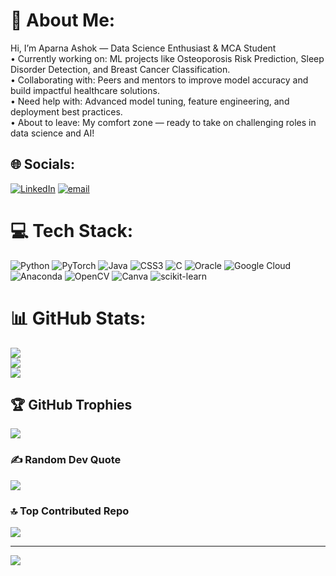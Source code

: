# 💫 About Me:
Hi, I’m Aparna Ashok — Data Science Enthusiast & MCA Student<br>	•	Currently working on: ML projects like Osteoporosis Risk Prediction, Sleep Disorder Detection, and Breast Cancer Classification.<br>	•	Collaborating with: Peers and mentors to improve model accuracy and build impactful healthcare solutions.<br>	•	Need help with: Advanced model tuning, feature engineering, and deployment best practices.<br>	•	About to leave: My comfort zone — ready to take on challenging roles in data science and AI!


## 🌐 Socials:
[![LinkedIn](https://img.shields.io/badge/LinkedIn-%230077B5.svg?logo=linkedin&logoColor=white)](https://linkedin.com/in/aparnaashok2125) [![email](https://img.shields.io/badge/Email-D14836?logo=gmail&logoColor=white)](mailto:aparnaashokpersonal@gmail.com) 

# 💻 Tech Stack:
![Python](https://img.shields.io/badge/python-3670A0?style=plastic&logo=python&logoColor=ffdd54) ![PyTorch](https://img.shields.io/badge/PyTorch-%23EE4C2C.svg?style=plastic&logo=PyTorch&logoColor=white) ![Java](https://img.shields.io/badge/java-%23ED8B00.svg?style=plastic&logo=openjdk&logoColor=white) ![CSS3](https://img.shields.io/badge/css3-%231572B6.svg?style=plastic&logo=css3&logoColor=white) ![C](https://img.shields.io/badge/c-%2300599C.svg?style=plastic&logo=c&logoColor=white) ![Oracle](https://img.shields.io/badge/Oracle-F80000?style=plastic&logo=oracle&logoColor=white) ![Google Cloud](https://img.shields.io/badge/GoogleCloud-%234285F4.svg?style=plastic&logo=google-cloud&logoColor=white) ![Anaconda](https://img.shields.io/badge/Anaconda-%2344A833.svg?style=plastic&logo=anaconda&logoColor=white) ![OpenCV](https://img.shields.io/badge/opencv-%23white.svg?style=plastic&logo=opencv&logoColor=white) ![Canva](https://img.shields.io/badge/Canva-%2300C4CC.svg?style=plastic&logo=Canva&logoColor=white) ![scikit-learn](https://img.shields.io/badge/scikit--learn-%23F7931E.svg?style=plastic&logo=scikit-learn&logoColor=white)
# 📊 GitHub Stats:
![](https://github-readme-stats.vercel.app/api?username=aparnaashok2125&theme=dark&hide_border=false&include_all_commits=false&count_private=false)<br/>
![](https://nirzak-streak-stats.vercel.app/?user=aparnaashok2125&theme=dark&hide_border=false)<br/>
![](https://github-readme-stats.vercel.app/api/top-langs/?username=aparnaashok2125&theme=dark&hide_border=false&include_all_commits=false&count_private=false&layout=compact)

## 🏆 GitHub Trophies
![](https://github-profile-trophy.vercel.app/?username=aparnaashok2125&theme=radical&no-frame=false&no-bg=false&margin-w=4)

### ✍️ Random Dev Quote
![](https://quotes-github-readme.vercel.app/api?type=horizontal&theme=radical)

### 🔝 Top Contributed Repo
![](https://github-contributor-stats.vercel.app/api?username=aparnaashok2125&limit=5&theme=dark&combine_all_yearly_contributions=true)

---
[![](https://visitcount.itsvg.in/api?id=aparnaashok2125&icon=0&color=0)](https://visitcount.itsvg.in)

<!-- Proudly created with GPRM ( https://gprm.itsvg.in ) -->
